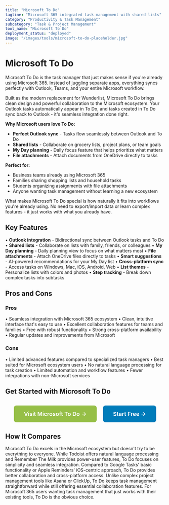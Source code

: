```yaml
---
title: "Microsoft To Do"
tagline: "Microsoft 365 integrated task management with shared lists"
category: "Productivity & Task Management"
subcategory: "Task & Project Management"
tool_name: "Microsoft To Do"
deployment_status: "deployed"
image: "/images/tools/microsoft-to-do-placeholder.jpg"
---
```


# Microsoft To Do

Microsoft To Do is the task manager that just makes sense if you're already using Microsoft 365. Instead of juggling separate apps, everything syncs perfectly with Outlook, Teams, and your entire Microsoft workflow.

Built as the modern replacement for Wunderlist, Microsoft To Do brings clean design and powerful collaboration to the Microsoft ecosystem. Your Outlook tasks automatically appear in To Do, and tasks created in To Do sync back to Outlook - it's seamless integration done right.

**Why Microsoft users love To Do:**
- **Perfect Outlook sync** - Tasks flow seamlessly between Outlook and To Do
- **Shared lists** - Collaborate on grocery lists, project plans, or team goals  
- **My Day planning** - Daily focus feature that helps prioritize what matters
- **File attachments** - Attach documents from OneDrive directly to tasks

**Perfect for:**
- Business teams already using Microsoft 365
- Families sharing shopping lists and household tasks
- Students organizing assignments with file attachments
- Anyone wanting task management without learning a new ecosystem

What makes Microsoft To Do special is how naturally it fits into workflows you're already using. No need to export/import data or learn complex features - it just works with what you already have.

## Key Features

• **Outlook integration** - Bidirectional sync between Outlook tasks and To Do
• **Shared lists** - Collaborate on lists with family, friends, or colleagues
• **My Day planning** - Daily planning view to focus on what matters most
• **File attachments** - Attach OneDrive files directly to tasks
• **Smart suggestions** - AI-powered recommendations for your My Day list
• **Cross-platform sync** - Access tasks on Windows, Mac, iOS, Android, Web
• **List themes** - Personalize lists with colors and photos
• **Step tracking** - Break down complex tasks into subtasks

## Pros and Cons

### Pros
• Seamless integration with Microsoft 365 ecosystem
• Clean, intuitive interface that's easy to use
• Excellent collaboration features for teams and families
• Free with robust functionality
• Strong cross-platform availability
• Regular updates and improvements from Microsoft

### Cons
• Limited advanced features compared to specialized task managers
• Best suited for Microsoft ecosystem users
• No natural language processing for task creation
• Limited automation and workflow features
• Fewer integrations with non-Microsoft services

## Get Started with Microsoft To Do

<div style="text-align: center; margin: 2rem 0;">
  <a href="https://to-do.microsoft.com" target="_blank" rel="noopener noreferrer" style="display: inline-block; background: #96BF47; color: white; padding: 1rem 2rem; text-decoration: none; border-radius: 8px; font-weight: 600; font-size: 1.1rem; margin-right: 1rem;">Visit Microsoft To Do →</a>
  <a href="https://to-do.microsoft.com/tasks/" target="_blank" rel="noopener noreferrer" style="display: inline-block; background: #007cba; color: white; padding: 1rem 2rem; text-decoration: none; border-radius: 8px; font-weight: 600; font-size: 1.1rem;">Start Free →</a>
</div>

## How It Compares

Microsoft To Do excels in the Microsoft ecosystem but doesn't try to be everything to everyone. While Todoist offers natural language processing and Remember The Milk provides power-user features, To Do focuses on simplicity and seamless integration. Compared to Google Tasks' basic functionality or Apple Reminders' iOS-centric approach, To Do provides better collaboration and cross-platform access. Unlike complex project management tools like Asana or ClickUp, To Do keeps task management straightforward while still offering essential collaboration features. For Microsoft 365 users wanting task management that just works with their existing tools, To Do is the obvious choice.
